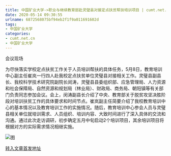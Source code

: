 ```yaml
---
title: 中国矿业大学->职业与继续教育部赴灵璧县对接定点扶贫帮扶培训项目 | cumt.net.cn
date: 2020-05-14 09:30:55
urlname: 6872568075bf94eb2f1f9a011691602d
tags: 
- 中国矿业大学
categories:
- cumt.net.cn
- 中国矿业大学
---
```

会议现场

为尽快落实学校定点扶贫工作关于人员培训帮扶的具体任务，5月8日，教育培训中心副主任崔岚一行四人赴我校定点扶贫单位灵璧县对接相关工作。灵璧县副县长、我校科学技术研究院副院长闵涛，灵璧县县委组织部、应急管理局、人力资源和社会保障局、自然资源和规划局（林业局）、财政局、商务局、朝阳镇等有关部门负责同志参加会议。会上，闵涛副县长介绍了中央、教育部关于脱贫攻坚决胜阶段对培训扶贫工作的具体要求和时间节点。崔岚副主任简要介绍了我校教育培训中心的基本情况以及教育培训工作的实施情况。随后，教育培训中心参会人员与灵璧县相关单位就培训需求、人员组织、培训内容、大致时间进行了深入具体的交流和沟通。通过此次走访调研，初步确定五月中旬启动2个培训项目，其余培训项目将根据对方的实际需求情况相继实施。

![图](http://xwzx.cumt.edu.cn/_upload/article/images/e7/ba/b95bfd024c44aa46c954c56e9a53/ddc3a426-1f45-4771-98bf-f0b12fc6aac2.jpg)

[转入文章首发地址](http://xwzx.cumt.edu.cn/9f/de/c523a565214/page.htm)